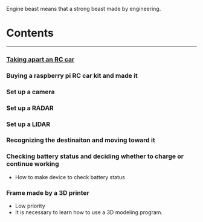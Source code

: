 Engine beast means that a strong beast made by engineering.

# Contents
---

### [Taking apart an RC car](https://enginebeast.github.io/self_drive1/)

### Buying a raspberry pi RC car kit and made it

### Set up a camera

### Set up a RADAR

### Set up a LIDAR

### Recognizing the destinaiton and moving toward it

### Checking battery status and deciding whether to charge or continue working
- How to make device to check battery status

### Frame made by a 3D printer
- Low priority
- It is necessary to learn how to use a 3D modeling program.
